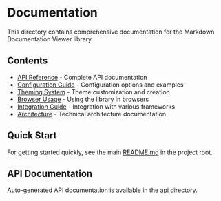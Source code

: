 # Documentation

This directory contains comprehensive documentation for the Markdown Documentation Viewer library.

## Contents

- [API Reference](./API.md) - Complete API documentation
- [Configuration Guide](./CONFIGURATION.md) - Configuration options and examples
- [Theming System](./THEMING.md) - Theme customization and creation
- [Browser Usage](./BROWSER_USAGE.md) - Using the library in browsers
- [Integration Guide](./INTEGRATION.md) - Integration with various frameworks
- [Architecture](./architecture/README.md) - Technical architecture documentation

## Quick Start

For getting started quickly, see the main [README.md](../README.md) in the project root.

## API Documentation

Auto-generated API documentation is available in the [api](./api/) directory.
